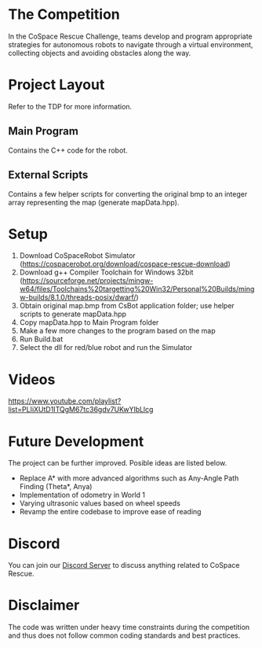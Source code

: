 # The Competition
In the CoSpace Rescue Challenge, teams develop and program appropriate strategies for autonomous robots to navigate through a virtual environment, collecting objects and avoiding obstacles along the way.

# Project Layout
Refer to the TDP for more information.
## Main Program
Contains the C++ code for the robot.

## External Scripts
Contains a few helper scripts for converting the original bmp to an integer array representing the map (generate mapData.hpp).

# Setup
1. Download CoSpaceRobot Simulator (https://cospacerobot.org/download/cospace-rescue-download)
2. Download g++ Compiler Toolchain for Windows 32bit (https://sourceforge.net/projects/mingw-w64/files/Toolchains%20targetting%20Win32/Personal%20Builds/mingw-builds/8.1.0/threads-posix/dwarf/)
3. Obtain original map.bmp from CsBot application folder; use helper scripts to generate mapData.hpp
4. Copy mapData.hpp to Main Program folder 
5. Make a few more changes to the program based on the map
6. Run Build.bat
7. Select the dll for red/blue robot and run the Simulator 

# Videos
https://www.youtube.com/playlist?list=PLIiXUtD1ITQgM67tc36gdv7UKwYlbLlcg

# Future Development
The project can be further improved. Posible ideas are listed below.
- Replace A* with more advanced algorithms such as Any-Angle Path Finding (Theta*, Anya)
- Implementation of odometry in World 1
- Varying ultrasonic values based on wheel speeds
- Revamp the entire codebase to improve ease of reading

# Discord
You can join our [Discord Server](https://discord.gg/sagtrca) to discuss anything related to CoSpace Rescue.

# Disclaimer
The code was written under heavy time constraints during the competition and thus does not follow common coding standards and best practices.
